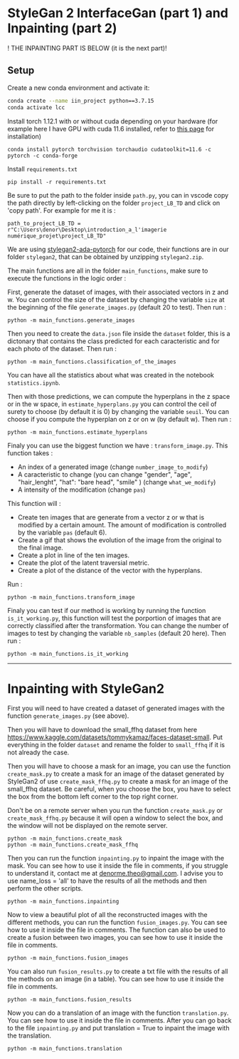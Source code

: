 # StyleGan 2 InterfaceGan (part 1) and Inpainting (part 2)
 
! THE INPAINTING PART IS BELOW (it is the next part)!
## Setup 

Create a new conda environment and activate it:
```bash
conda create --name iin_project python==3.7.15
conda activate lcc
```
Install torch 1.12.1 with or without cuda depending on your hardware (for example here I have GPU with cuda 11.6 installed, refer to [this page](https://pytorch.org/) for installation)
``` 
conda install pytorch torchvision torchaudio cudatoolkit=11.6 -c pytorch -c conda-forge
```
Install `requirements.txt`
```
pip install -r requirements.txt
```
Be sure to put the path to the folder inside `path.py`, you can in vscode copy the path directly by left-clicking on the folder `project_LB_TD` and click on 'copy path'. For example for me it is :
```
path_to_project_LB_TD = r"C:\Users\denor\Desktop\introduction_a_l'imagerie numérique_projet\project_LB_TD"
```
We are using [stylegan2-ada-pytorch](https://github.com/NVlabs/stylegan2-ada-pytorch) for our code, their functions are in our folder `stylegan2`, that can be obtained by unzipping `stylegan2.zip`.

The main functions are all in the folder `main_functions`, make sure to execute the functions in the logic order :

First, generate the dataset of images, with their associated vectors in z and w. You can control the size of the dataset by changing the variable ``size`` at the beginning of the file `generate_images.py` (default 20 to test). Then run :

```
python -m main_functions.generate_images
```

Then you need to create the `data.json` file inside the `dataset` folder, this is a dictonary that contains the class predicted for each caracteristic and for each photo of the dataset. Then run :

```
python -m main_functions.classification_of_the_images
```

You can have all the statistics about what was created in the notebook ``statistics.ipynb``. 


Then with those predictions, we can compute the hyperplans in the z space or in the w space, in `estimate_hyperplans.py` you can control the ceil of surety to choose (by default it is 0) by changing the variable `seuil`. You can choose if you compute the hyperplan on z or on w (by default w). Then run :
```
python -m main_functions.estimate_hyperplans
```
Finaly you can use the biggest function we have : `transform_image.py`. This function takes :
- An index of a generated image (change `number_image_to_modify`)
- A caracteristic to change (you can change "gender", "age", "hair_lenght", "hat": "bare head", "smile"
) (change `what_we_modify`)
- A intensity of the modification (change `pas`)

This function will :
- Create ten images that are generate from a vector z or w that is modified by a certain amount. The amount of modification is controlled by the variable `pas` (default 6). 
- Create a gif that shows the evolution of the image from the original to the final image.
- Create a plot in line of the ten images.
- Create the plot of the latent traversial metric.
- Create a plot of the distance of the vector with the hyperplans.

Run :

```
python -m main_functions.transform_image
```

Finaly you can test if our method is working by running the function `is_it_working.py`, this function will test the porportion of images that are correctly classified after the transformation. You can change the number of images to test by changing the variable `nb_samples` (default 20 here). Then run :

```
python -m main_functions.is_it_working
```

-----------------------

# Inpainting with StyleGan2

First you will need to have created a dataset of  generated images with the function `generate_images.py` (see above).

Then you will have to download the small_ffhq dataset from here https://www.kaggle.com/datasets/tommykamaz/faces-dataset-small. Put everything in the folder `dataset` and rename the folder to `small_ffhq` if it is not already the case.

Then you will have to choose a mask for an image, you can use the function `create_mask.py` to create a mask for an image of the dataset generated by StyleGan2 of use `create_mask_ffhq.py` to create a mask for an image of the small_ffhq dataset. Be careful, when you choose the box, you have to select the box from the bottom left corner to the top right corner. 

Don't be on a remote server when you run the function `create_mask.py` or `create_mask_ffhq.py` because it will open a window to select the box, and the window will not be displayed on the remote server.

``` 
python -m main_functions.create_mask
python -m main_functions.create_mask_ffhq
```

Then you can run the function `inpainting.py` to inpaint the image with the mask. You can see how to use it inside the file in comments, if you struggle to understand it, contact me at denorme.theo@gmail.com. I advise you to use name_loss = 'all' to have the results of all the methods and then perform the other scripts.



```
python -m main_functions.inpainting

```

Now to view a beautiful plot of all the reconstructed images with the different methods, you can run the function `fusion_images.py`. You can see how to use it inside the file in comments. The function can also be used to create a fusion between two images, you can see how to use it inside the file in comments.

```
python -m main_functions.fusion_images
```

You can also run `fusion_results.py` to create a txt file with the results of all the methods on an image (in a table). You can see how to use it inside the file in comments.

```
python -m main_functions.fusion_results
```

Now you can do a translation of an image with the function `translation.py`. You can see how to use it inside the file in comments. After you can go back to the file `inpainting.py` and put translation = True to inpaint the image with the translation.

```
python -m main_functions.translation
```





